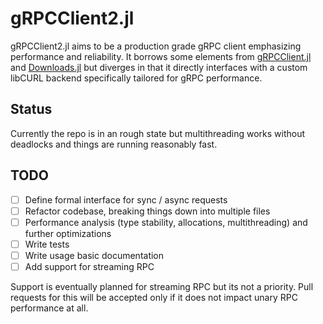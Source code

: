 # gRPCClient2.jl

gRPCClient2.jl aims to be a production grade gRPC client emphasizing performance and reliability. It borrows some elements from [gRPCClient.jl](https://github.com/JuliaComputing/gRPCClient.jl) and [Downloads.jl](https://github.com/JuliaLang/Downloads.jl) but diverges in that it directly interfaces with a custom libCURL backend specifically tailored for gRPC performance.

## Status

Currently the repo is in an rough state but multithreading works without deadlocks and things are running reasonably fast.

## TODO

- [ ] Define formal interface for sync / async requests
- [ ] Refactor codebase, breaking things down into multiple files
- [ ] Performance analysis (type stability, allocations, multithreading) and further optimizations
- [ ] Write tests
- [ ] Write usage basic documentation
- [ ] Add support for streaming RPC

Support is eventually planned for streaming RPC but its not a priority. Pull requests for this will be accepted only if it does not impact unary RPC performance at all.